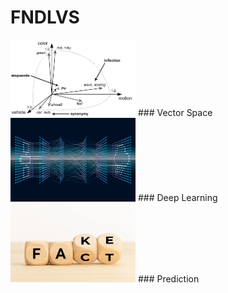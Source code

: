 # FNDLVS

<img src="https://github.com/singh-l/FNDLVS/blob/master/images/vector.png" width="200">
### Vector Space
<br><img src="https://github.com/singh-l/FNDLVS/blob/master/images/dl.png" width="200">
### Deep Learning
<br><img src="https://github.com/singh-l/FNDLVS/blob/master/images/fact-fake.png" width="200">
### Prediction
